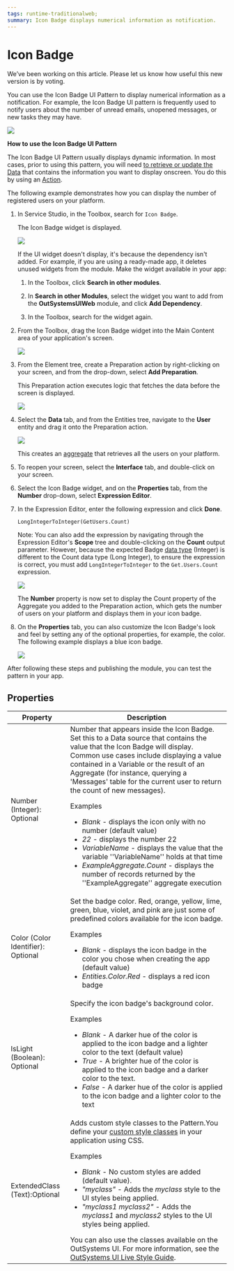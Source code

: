 ```yaml
---
tags: runtime-traditionalweb; 
summary: Icon Badge displays numerical information as notification.
---
```


# Icon Badge

<div class="info" markdown="1">

We’ve been working on this article. Please let us know how useful this new version is by voting.

</div>

You can use the Icon Badge UI Pattern to display numerical information as a notification. For example, the Icon Badge UI pattern is frequently used to notify users about the number of unread emails, unopened messages, or new tasks they may have.

![](<images/iconbadge-1-ss.png>)

**How to use the Icon Badge UI Pattern**

The Icon Badge UI Pattern usually displays dynamic information. In most cases, prior to using this pattern, you will need [to retrieve or update the Data](../../../../../develop/data/intro.md) that contains the information you want to display onscreen. You do this by using an [Action](../../../../../develop/logic/action-web.md).

The following example demonstrates how you can display the number of registered users on your platform.

1. In Service Studio, in the Toolbox, search for `Icon Badge`.

    The Icon Badge widget is displayed.

    ![](<images/iconbadge-5-ss.png>)

    If the UI widget doesn't display, it's because the dependency isn't added. For example, if you are using a ready-made app, it deletes unused widgets from the module. Make the widget available in your app:

    1. In the Toolbox, click **Search in other modules**.
    
    1. In **Search in other Modules**, select the widget you want to add from the **OutSystemsUIWeb** module, and click **Add Dependency**. 
    
    1. In the Toolbox, search for the widget again.

1. From the Toolbox, drag the Icon Badge widget into the Main Content area of your application's screen.

    ![](<images/iconbadge-6-ss.png>)

1. From the Element tree, create a Preparation action by right-clicking on your screen, and from the drop-down, select **Add Preparation**.

    This Preparation action executes logic that fetches the data before the screen is displayed.

    ![](<images/iconbadge-7-ss.png>)

1. Select the **Data** tab, and from the Entities tree, navigate to the **User** entity and drag it onto the Preparation action.

    ![](<images/iconbadge-8-ss.png>)

    This creates an [aggregate](https://success.outsystems.com/Documentation/11/Reference/OutSystems_Language/Data/Handling_Data/Queries/Aggregate) that retrieves all the users on your platform.

1. To reopen your screen, select the **Interface** tab, and double-click on your screen.

1. Select the Icon Badge widget, and on the **Properties** tab, from the **Number** drop-down, select **Expression Editor**.

1. In the Expression Editor, enter the following expression and click **Done**.

    `LongIntegerToInteger(GetUsers.Count)`

    Note: You can also add the expression by navigating through the Expression Editor's **Scope** tree and double-clicking on the **Count** output parameter. However, because the expected Badge [data type](../../../../../ref/data/data-types/available-data-types.md) (Integer) is different to the Count data type (Long Integer), to ensure the expression is correct, you must add `LongIntegerToInteger` to the `Get.Users.Count` expression.

    ![](<images/iconbadge-9-ss.png>)

    The **Number** property is now set to display the Count property of the Aggregate you added to the Preparation action, which gets the number of users on your platform and displays them in your icon badge.

1. On the **Properties** tab, you can also customize the Icon Badge's look and feel by setting any of the optional properties, for example, the color. The following example displays a blue icon badge.  

    ![](<images/iconbadge-10-ss.png>)

After following these steps and publishing the module, you can test the pattern in your app.

## Properties

| Property |  Description |
|---|---|
| Number (Integer): Optional  | Number that appears inside the Icon Badge. Set this to a Data source that contains the value that the Icon Badge will display. Common use cases include displaying a value contained in a Variable or the result of an Aggregate (for instance, querying a 'Messages' table for the current user to return the count of new messages). <p>Examples <ul><li>_Blank_ - displays the icon only with no number (default value)</li><li>_22_ - displays the number 22</li><li>_VariableName_ - displays the value that the variable ''VariableName'' holds at that time </li><li>_ExampleAggregate.Count_ - displays the number of records returned by the ''ExampleAggregate'' aggregate execution</li></ul></p>| 
| Color (Color Identifier): Optional  | Set the badge color. Red, orange, yellow, lime, green, blue, violet, and pink are just some of predefined colors available for the icon badge. <p>Examples <ul><li>_Blank_ - displays the icon badge in the color you chose when creating the app (default value)</li><li>_Entities.Color.Red_ - displays a red icon badge</li></ul></p> | 
| IsLight (Boolean): Optional  | Specify the icon badge's background color. <p>Examples <ul><li>_Blank_ - A darker hue of the color is applied to the icon badge and a lighter color to the text (default value)</li><li>_True_ - A brighter hue of the color is applied to the icon badge and a darker color to the text.</li><li>_False_ - A darker hue of the color is applied to the icon badge and a lighter color to the text</li></ul></p> |
| ExtendedClass (Text):Optional  |  Adds custom style classes to the Pattern.You define your [custom style classes](../../../../../develop/ui/look-feel/css.md) in your application using CSS. <p>Examples <ul><li>_Blank_ - No custom styles are added (default value).</li><li>_"myclass"_ - Adds the _myclass_ style to the UI styles being applied.</li><li>_"myclass1 myclass2"_ - Adds the _myclass1_ and _myclass2_ styles to the UI styles being applied.</li></ul></p>You can also use the classes available on the OutSystems UI. For more information, see the [OutSystems UI Live Style Guide](https://outsystemsui.outsystems.com/StyleGuidePreview/Styles). |
